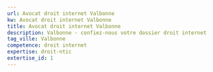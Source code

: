 ```yaml
---
url: Avocat droit internet Valbonne
kw: Avocat droit internet Valbonne
title: Avocat droit internet Valbonne
description: Valbonne - confiez-nous votre dossier droit internet
tag_ville: Valbonne
competence: droit internet
expertise: droit-ntic
extertise_id: 1
---
```

